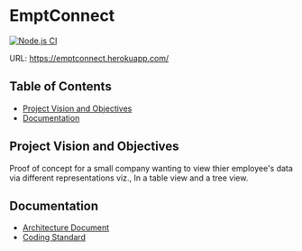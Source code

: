 # EmptConnect

[![Node.js CI](https://github.com/Zee864/EmptConnect/actions/workflows/node.js.yml/badge.svg)](https://github.com/Zee864/EmptConnect/actions/workflows/node.js.yml)

URL: https://emptconnect.herokuapp.com/

## Table of Contents
- [Project Vision and Objectives](#project-vision-and-objectives)  
- [Documentation](#documentation)
## Project Vision and Objectives
Proof of concept for a small company wanting to view thier employee's data via different representations viz., In a table view and a tree view.

## Documentation
- [Architecture Document](https://drive.google.com/file/d/1F4Ofx4TweP_5O9Q5naUdUAPXArKskbua/view?usp=sharing)
- [Coding Standard](https://drive.google.com/file/d/1eNlfP-6hataUWwddXX4ORXVVuHx3u2qh/view?usp=sharing)
